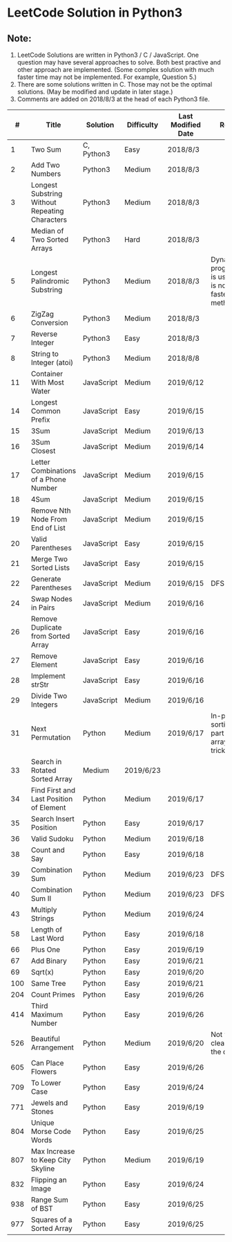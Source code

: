 # LeetCode Solution in Python3

## Note:
1. LeetCode Solutions are written in Python3 / C / JavaScript. One question may have several approaches to solve. Both best practive and other approach are implemented. (Some complex solution with much faster time may not be implemented. For example, Question 5.)
2. There are some solutions written in C. Those may not be the optimal solutions. (May be modified and update in later stage.)
3. Comments are added on 2018/8/3 at the head of each Python3 file.

|#  |Title  |Solution   |Difficulty   |Last Modified Date   |Remark |
|---|---|---|---|---|---|
|1   |Two Sum       |C, Python3 |Easy   |2018/8/3   | |
|2   |Add Two Numbers      |Python3   |Medium   |2018/8/3   | |
|3   |Longest Substring Without Repeating Characters   |Python3   |Medium   |2018/8/3   | |
|4   |Median of Two Sorted Arrays   |Python3   |Hard   |2018/8/3   | |
|5   |Longest Palindromic Substring   |Python3   |Medium   |2018/8/3   |Dynamic programming is used but it is not the fastest method. |
|6   |ZigZag Conversion   |Python3   |Medium   |2018/8/3   ||
|7   |Reverse Integer     |Python3   |Easy   |2018/8/3   ||
|8   |String to Integer (atoi)    |Python3   |Medium   |2018/8/8 ||
|11  |Container With Most Water   |JavaScript|Medium   |2019/6/12||
|14  |Longest Common Prefix |JavaScript|Easy |2019/6/15||
|15  |3Sum |JavaScript|Medium |2019/6/13||
|16  |3Sum Closest |JavaScript|Medium |2019/6/14||
|17  |Letter Combinations of a Phone Number |JavaScript|Medium |2019/6/15||
|18  |4Sum |JavaScript|Medium |2019/6/15||
|19  |Remove Nth Node From End of List|JavaScript|Medium |2019/6/15||
|20  |Valid Parentheses|JavaScript|Easy |2019/6/15||
|21  |Merge Two Sorted Lists|JavaScript|Easy |2019/6/15||
|22  |Generate Parentheses|JavaScript|Medium |2019/6/15|DFS Method|
|24  |Swap Nodes in Pairs|JavaScript|Medium |2019/6/16||
|26  |Remove Duplicate from Sorted Array|JavaScript|Easy |2019/6/16||
|27  |Remove Element|JavaScript|Easy |2019/6/16||
|28  |Implement strStr|JavaScript|Easy |2019/6/16||
|29  |Divide Two Integers|JavaScript|Medium |2019/6/16||
|31  |Next Permutation|Python|Medium |2019/6/17|In-place sorting of part of the array is tricky.|
|33  |Search in Rotated Sorted Array|Medium|2019/6/23||
|34  |Find First and Last Position of Element|Python|Medium |2019/6/17||
|35  |Search Insert Position|Python|Easy |2019/6/17||
|36  |Valid Sudoku|Python|Medium |2019/6/18||
|38  |Count and Say|Python|Easy |2019/6/18||
|39  |Combination Sum|Python|Medium |2019/6/23|DFS Method|
|40  |Combination Sum II|Python|Medium |2019/6/23|DFS Method|
|43  |Multiply Strings|Python|Medium |2019/6/24||
|58  |Length of Last Word|Python|Easy |2019/6/18||
|66  |Plus One|Python|Easy |2019/6/19||
|67  |Add Binary|Python|Easy |2019/6/21||
|69  |Sqrt(x) |Python|Easy |2019/6/20||
|100 |Same Tree|Python|Easy|2019/6/21||
|204 |Count Primes|Python|Easy|2019/6/26||
|414 |Third Maximum Number|Python|Easy|2019/6/26||
|526 |Beautiful Arrangement|Python|Medium |2019/6/20|Not very clear about the question|
|605 |Can Place Flowers|Python|Easy |2019/6/26||
|709 |To Lower Case|Python|Easy|2019/6/24||
|771 |Jewels and Stones|Python|Easy |2019/6/19||
|804 |Unique Morse Code Words|Python|Easy |2019/6/25||
|807 |Max Increase to Keep City Skyline|Python|Medium|2019/6/19||
|832 |Flipping an Image|Python|Easy|2019/6/24||
|938 |Range Sum of BST|Python|Easy|2019/6/25||
|977 |Squares of a Sorted Array|Python|Easy|2019/6/25||